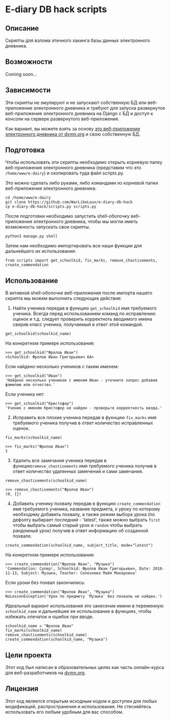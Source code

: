 # E-diary DB hack scripts

## Описание

Скрипты для взлома этичного хакинга базы данных электронного дневника.

## Возможности

Coming soon...

## Зависимости

Эти скрипты не эмулируют и не запускают собственную БД или веб-приложение электронного дневника и требуют для запуска развернутое веб-приложение электронного дневника на Django с БД и доступ к консоли на сервере развернутого веб-приложения.

Как вариант, вы можете взять за основу [это веб-приложение электронного дневника от dvmn.org](https://github.com/devmanorg/e-diary) и свою собственную БД.

## Подготовка

Чтобы использовать эти скрипты необходимо открыть корневую папку веб-приложения электронного дневника (представим что это `/home/www/e-dairy`) и скопировать туда файл scripts.py.

Это можно сделать либо руками, либо командами из корневой папки веб-приложения электронного дневника:

```
cd /home/www/e-dairy
git clone https://github.com/WarLikeLaux/e-diary-db-hack
cp e-diary-db-hack/scripts.py scripts.py
```

После подготовки необходимо запустить shell-оболочку веб-приложения электронного дневника, чтобы мы могли иметь возможность запускать свои скрипты.

```
python3 manage.py shell
```

Затем нам необходимо импортировать все наши функции для дальнейшего их использования:

```
from scripts import get_schoolkid, fix_marks, remove_chastisements, create_commendation
```

## Использование

В активной shell-оболочке веб-приложения после импорта нашего скрипта мы можем выполнить следующие действия:

1. Найти ученика передав в функцию `get_schoolkid` имя требуемого ученика. Всегда перед использованием команд по исправлению оценок и т.д. следует проверить корректноть вводимого имена сверив класс ученика, получаемый в ответ этой командой.

```
get_schoolkid(schoolkid_name)
```

На конкретном примере использования:

```
>>> get_schoolkid("Фролов Иван")
<Schoolkid: Фролов Иван Григорьевич 6А>
```

Если найдено несколько учеников с таким именем:

```
>>> get_schoolkid("Иван")
'Найдено несколько учеников с именем Иван - уточните запрос добавив фамилию или отчество.'
```

Если ученика нет:

```
>>> get_schoolkid("Кристофер")
'Ученик с именем Кристофер не найден - проверьте корректность ввода.'
```

2. Исправить все плохие ученика передав в фукнцию `fix_marks` имя требуемого ученика получив в ответ количество исправленных оценок.

```
fix_marks(schoolkid_name)
```

```
>>> fix_marks("Фролов Иван")
1
```

3. Удалить все замечания ученика передав в функцию`remove_chastisements` имя требуемого ученика получив в ответ количество удаленных замечений и сами замечания.

```
remove_chastisements(schoolkid_name)
```

```
>>> remove_chastisements("Фролов Иван")
(0, {})
```

4. Добавить ученику похвалу передав в функцию `create_commendation` имя требуемого ученика, название предмета, к уроку по которому необходиму добавить похвалу, а также режим выбора урока (по дефолту выбирает последний - 'latest', также можно выбрать `first` чтобы выбрать самый старый урок и `random` чтобы выбрать рандомный урок) получив в ответ информацию об созданной похвале.

```
create_commendation(schoolkid_name, subject_title, mode="latest")
```

На конкретном примере использования:

```
>>> create_commendation("Фролов Иван", "Музыка")
'Commendation: Супер!, Schoolkid: Фролов Иван Григорьевич, Date: 2018-11-13, Subject: Музыка, Teacher: Селезнева Майя Макаровна'
```

Если уроки без похвал закончились:

```
>>> create_commendation("Фролов Иван", "Музыка")
NoLessonException('Урок по предмету `Музыка` без похвалы не найден.')
```

Идеальный вариант использования это занесение имени в переменную `schoolkid_name` и дальнейшее ее использование в функциях, чтобы избежать опечаток и ошибок при вводе.

```
schoolkid_name = "Фролов Иван"
fix_marks(schoolkid_name)
remove_chastisements(schoolkid_name)
create_commendation(schoolkid_name, "Музыка")
```

## Цели проекта

Этот код был написан в образовательных целях как часть онлайн-курса для веб-разработчиков на [dvmn.org](https://dvmn.org/).

## Лицензия

Этот код является открытым исходным кодом и доступен для любых модификаций, распространения и использования. Не стесняйтесь использовать его любым удобным для вас способом.
